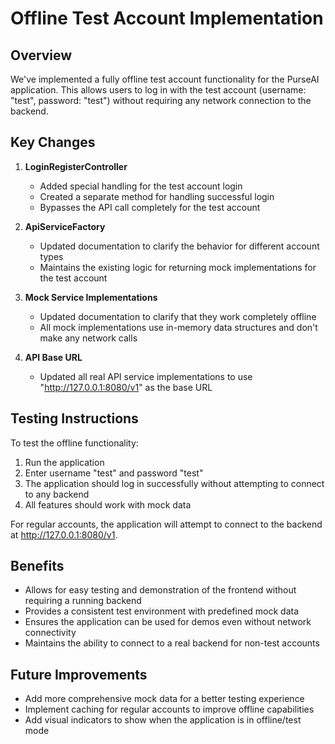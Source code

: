 # Offline Test Account Implementation

## Overview

We've implemented a fully offline test account functionality for the PurseAI application. This allows users to log in with the test account (username: "test", password: "test") without requiring any network connection to the backend.

## Key Changes

1. **LoginRegisterController**
   - Added special handling for the test account login
   - Created a separate method for handling successful login
   - Bypasses the API call completely for the test account

2. **ApiServiceFactory**
   - Updated documentation to clarify the behavior for different account types
   - Maintains the existing logic for returning mock implementations for the test account

3. **Mock Service Implementations**
   - Updated documentation to clarify that they work completely offline
   - All mock implementations use in-memory data structures and don't make any network calls

4. **API Base URL**
   - Updated all real API service implementations to use "http://127.0.0.1:8080/v1" as the base URL

## Testing Instructions

To test the offline functionality:
1. Run the application
2. Enter username "test" and password "test"
3. The application should log in successfully without attempting to connect to any backend
4. All features should work with mock data

For regular accounts, the application will attempt to connect to the backend at http://127.0.0.1:8080/v1.

## Benefits

- Allows for easy testing and demonstration of the frontend without requiring a running backend
- Provides a consistent test environment with predefined mock data
- Ensures the application can be used for demos even without network connectivity
- Maintains the ability to connect to a real backend for non-test accounts

## Future Improvements

- Add more comprehensive mock data for a better testing experience
- Implement caching for regular accounts to improve offline capabilities
- Add visual indicators to show when the application is in offline/test mode
